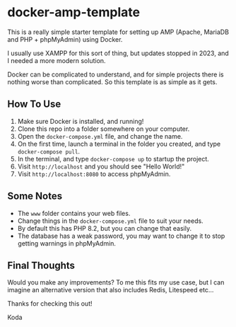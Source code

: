 # docker-amp-template

This is a really simple starter template for setting up AMP (Apache, MariaDB and PHP + phpMyAdmin) using Docker.

I usually use XAMPP for this sort of thing, but updates stopped in 2023, and I needed a more modern solution. 

Docker can be complicated to understand, and for simple projects there is nothing worse than complicated. So this template is as simple as it gets.

## How To Use

1. Make sure Docker is installed, and running!
2. Clone this repo into a folder somewhere on your computer.
3. Open the `docker-compose.yml` file, and change the name.
4. On the first time, launch a terminal in the folder you created, and type `docker-compose pull`.
5. In the terminal, and type `docker-compose up` to startup the project.
6. Visit `http://localhost` and you should see "Hello World!"
7. Visit `http://localhost:8080` to access phpMyAdmin.

## Some Notes

- The `www` folder contains your web files.
- Change things in the `docker-compose.yml` file to suit your needs.
- By default this has PHP 8.2, but you can change that easily.
- The database has a weak password, you may want to change it to stop getting warnings in phpMyAdmin.

## Final Thoughts

Would you make any improvements? To me this fits my use case, but I can imagine an alternative version that also includes Redis, Litespeed etc... 

Thanks for checking this out!

Koda